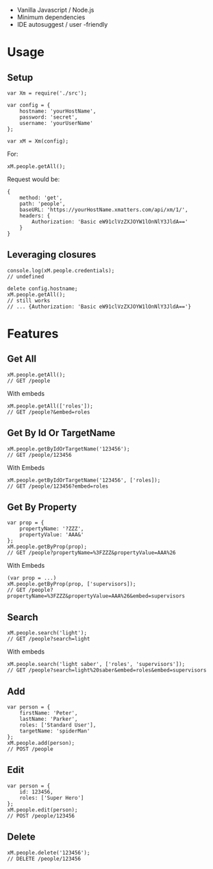 + Vanilla Javascript / Node.js
+ Minimum dependencies
+ IDE autosuggest / user -friendly

# Usage

## Setup
```
var Xm = require('./src');

var config = {
    hostname: 'yourHostName',
    password: 'secret',
    username: 'yourUserName'
};

var xM = Xm(config);
```

For:
```
xM.people.getAll();
```
Request would be:
```
{
    method: 'get',
    path: 'people',
    baseURL: 'https://yourHostName.xmatters.com/api/xm/1/',
    headers: {
        Authorization: 'Basic eW91clVzZXJOYW1lOnNlY3JldA=='
    }
}
```

## Leveraging closures
```
console.log(xM.people.credentials);
// undefined
```

```
delete config.hostname;
xM.people.getAll();
// still works
// ... {Authorization: 'Basic eW91clVzZXJOYW1lOnNlY3JldA=='}
```


# Features


## Get All

```
xM.people.getAll();
// GET /people
```
With embeds
```
xM.people.getAll(['roles']);
// GET /people?&embed=roles
```


## Get By Id Or TargetName

```
xM.people.getByIdOrTargetName('123456');
// GET /people/123456
```
With Embeds
```
xM.people.getByIdOrTargetName('123456', ['roles]);
// GET /people/123456?embed=roles
```


## Get By Property

```
var prop = {
    propertyName: '?ZZZ',
    propertyValue: 'AAA&'
};
xM.people.getByProp(prop);
// GET /people?propertyName=%3FZZZ&propertyValue=AAA%26
```
With Embeds
```
(var prop = ...)
xM.people.getByProp(prop, ['supervisors]);
// GET /people?propertyName=%3FZZZ&propertyValue=AAA%26&embed=supervisors
```


## Search

```
xM.people.search('light');
// GET /people?search=light
```
With embeds
```
xM.people.search('light saber', ['roles', 'supervisors']);
// GET /people?search=light%20saber&embed=roles&embed=supervisors
```


## Add

```
var person = {
    firstName: 'Peter',
    lastName: 'Parker',
    roles: ['Standard User'],
    targetName: 'spiderMan'
};
xM.people.add(person);
// POST /people
```


## Edit

```
var person = {
    id: 123456,
    roles: ['Super Hero']
};
xM.people.edit(person);
// POST /people/123456
```


## Delete

```
xM.people.delete('123456');
// DELETE /people/123456
```